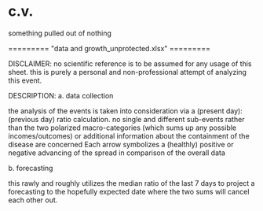 # c.v.
something pulled out of nothing

========= "data and growth_unprotected.xlsx" =========

DISCLAIMER:
no scientific reference is to be assumed for any usage of this sheet. 
this is purely a personal and non-professional attempt of analyzing this event.

DESCRIPTION:
a. data collection

the analysis of the events is taken into consideration via a (present day):(previous day) ratio calculation.
no single and different sub-events rather than the two polarized macro-categories (which sums up any possible incomes/outcomes) or additional information about the containment of the disease are concerned
Each arrow symbolizes a (healthly) positive or negative advancing of the spread in comparison of the overall data

b. forecasting

this rawly and roughly utilizes the median ratio of the last 7 days to project a forecasting to the hopefully expected date where the two sums will cancel each other out.
